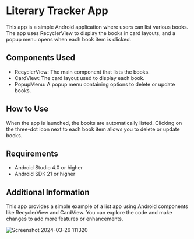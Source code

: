 # Literary Tracker App

This app is a simple Android application where users can list various books. The app uses RecyclerView to display the books in card layouts, and a popup menu opens when each book item is clicked.

## Components Used

- RecyclerView: The main component that lists the books.
- CardView: The card layout used to display each book.
- PopupMenu: A popup menu containing options to delete or update books.

## How to Use

When the app is launched, the books are automatically listed. Clicking on the three-dot icon next to each book item allows you to delete or update books.

## Requirements

- Android Studio 4.0 or higher
- Android SDK 21 or higher

## Additional Information

This app provides a simple example of a list app using Android components like RecyclerView and CardView. You can explore the code and make changes to add more features or enhancements.

![Screenshot 2024-03-26 111320](https://github.com/Gulciha-n/andr_app_literary_tracker/assets/120305183/6b3e69c0-f42d-4073-947e-735605f5a552)
